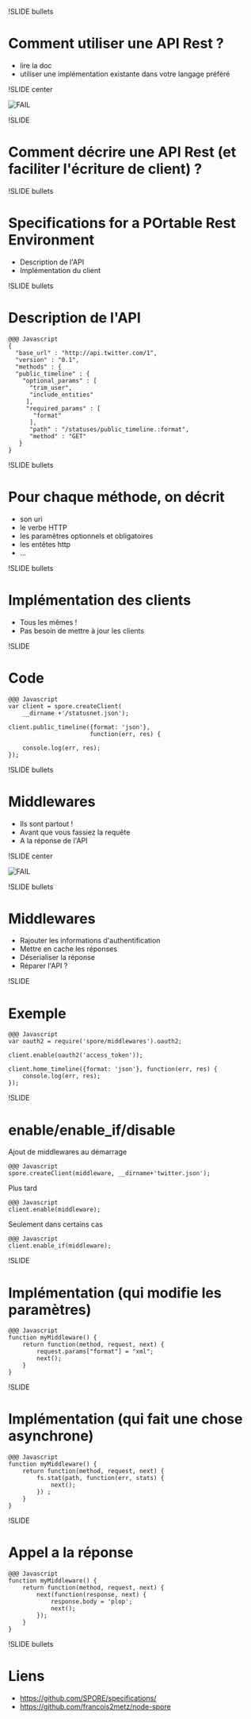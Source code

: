 !SLIDE bullets
# Comment utiliser une API Rest ?

* lire la doc
* utiliser une implémentation existante dans votre langage préféré

!SLIDE center

![FAIL](fail.jpg)

!SLIDE
# Comment décrire une API Rest (et faciliter l'écriture de client) ?

!SLIDE bullets
# Specifications for a POrtable Rest Environment

* Description de l'API
* Implémentation du client

!SLIDE bullets
# Description de l'API

    @@@ Javascript
    {
      "base_url" : "http://api.twitter.com/1",
      "version" : "0.1",
      "methods" : {
      "public_timeline" : {
        "optional_params" : [
          "trim_user",
          "include_entities"
         ],
         "required_params" : [
           "format"
          ],
          "path" : "/statuses/public_timeline.:format",
          "method" : "GET"
       }
    }

!SLIDE bullets
# Pour chaque méthode, on décrit

* son uri
* le verbe HTTP
* les paramètres optionnels et obligatoires
* les entêtes http
* ...

!SLIDE bullets
# Implémentation des clients

* Tous les mêmes !
* Pas besoin de mettre à jour les clients

!SLIDE
# Code

    @@@ Javascript
    var client = spore.createClient(
        __dirname +'/statusnet.json');

    client.public_timeline({format: 'json'},
                           function(err, res) {

        console.log(err, res);
    });

!SLIDE bullets
# Middlewares

* Ils sont partout !
* Avant que vous fassiez la requête
* A la réponse de l'API

!SLIDE center

![FAIL](spore_client.png)

!SLIDE bullets
# Middlewares

* Rajouter les informations d'authentification
* Mettre en cache les réponses
* Déserialiser la réponse
* Réparer l'API ?

!SLIDE
# Exemple

    @@@ Javascript
    var oauth2 = require('spore/middlewares').oauth2;

    client.enable(oauth2('access_token'));

    client.home_timeline({format: 'json'}, function(err, res) {
        console.log(err, res);
    });

!SLIDE
# enable/enable_if/disable

Ajout de middlewares au démarrage

    @@@ Javascript
    spore.createClient(middleware, __dirname+'twitter.json');

Plus tard

    @@@ Javascript
    client.enable(middleware);

Seulement dans certains cas

    @@@ Javascript
    client.enable_if(middleware);

!SLIDE
# Implémentation (qui modifie les paramètres)

    @@@ Javascript
    function myMiddleware() {
        return function(method, request, next) {
            request.params["format"] = "xml";
            next();
        }
    }

!SLIDE
# Implémentation (qui fait une chose asynchrone)

    @@@ Javascript
    function myMiddleware() {
        return function(method, request, next) {
            fs.stat(path, function(err, stats) {
                next();
            }) ;
        }
    }

!SLIDE
# Appel a la réponse

    @@@ Javascript
    function myMiddleware() {
        return function(method, request, next) {
            next(function(response, next) {
                response.body = 'plop';
                next();
            });
        }
    }

!SLIDE bullets
# Liens

* https://github.com/SPORE/specifications/
* https://github.com/francois2metz/node-spore
